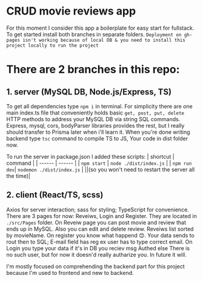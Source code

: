 # CRUD movie reviews app 

For this moment I consider this app a boilerplate for easy start for fullstack.
To get started install both branches in separate folders.
`Deployment on gh-pages isn't working because of local DB & you need to install this project locally to run the project`


# There are 2 branches in this repo:
## 1. server (MySQL DB, Node.js/Express, TS)
To get all dependencies type ```npm i``` in terminal. For simplicity there are one main index.ts file that conveniently holds basic ```get, post, put, delete``` HTTP methods to address your MySQL DB via string SQL commands. 
Express, mysql, cors, bodyParser libraries provides the rest, but I really should transfer to Prisma later when i'll learn it. When you're done writing backend type ```tsc``` command to compile TS to JS, Your code in dist folder now.

To run the server in package.json I added these scripts:
| shortcut | command |
| ------ | ------ |
| `npm start` | `node ./dist/index.js` |
| `npm run dev`| `nodemon ./dist/index.js` |
||(so you won't need to restart the server all the time)|


## 2. client (React/TS, scss)
Axios for server interaction; sass for styling; TypeScript for convenience. There are 3 pages for now: Reveiws, Login and Register. They are located in `./src/Pages` folder.
On Reveiw page you can post movie and review that ends up in MySQL. Also you can edit and delete review. Reveiws list sorted by movieName.
On register you know what happend 😊. Your data sends to rout then to SQL; E-mail field has reg ex user has to type correct email. On Login you type your data if it's in DB you reciev msg Authed else There is no such user, but for now it doesn'd really autharize you. In future it will.


I'm mostly focused on comprehending the backend part for this project because I'm used to frontend and new to backend.